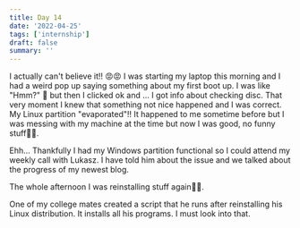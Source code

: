 ```yaml
---
title: Day 14
date: '2022-04-25'
tags: ['internship']
draft: false
summary: ''
---
```

I actually can't believe it!! 😡😡 I was starting my laptop this morning and I had a weird pop up saying something about my first boot up. I was like "Hmm?" 🤔 but then I clicked ok and ... I got info about checking disc. That very moment I knew that something not nice happened and I was correct. My Linux partition "evaporated"!!  It happened to me sometime before but I was messing with my machine at the time but now I was good, no funny stuff🤷‍♂️.

Ehh... Thankfully I had my Windows partition functional so I could attend my weekly call with Lukasz. I have told him about the issue and we talked about the progress of my newest blog.

The whole afternoon I  was reinstalling stuff again🤬🤬.

One of my college mates created a script that he runs after reinstalling his Linux distribution. It installs all his programs. I must look into that.

